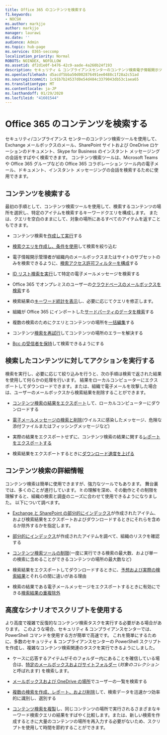 ```yaml
---
title: Office 365 のコンテンツを検索する
f1.keywords:
- NOCSH
ms.author: markjjo
author: markjjo
manager: laurawi
ms.date: ''
audience: Admin
ms.topic: hub-page
ms.service: O365-seccomp
localization_priority: Normal
ROBOTS: NOINDEX, NOFOLLOW
ms.assetid: df2d1e0f-b476-42c9-aade-4a260b24f193
description: セキュリティ & コンプライアンスセンターのコンテンツ検索電子情報開示ツールを使用して、Exchange メールボックス、SharePoint サイトと OneDrive の場所にあるドキュメント、および Skype for Business でのインスタントメッセージングの会話をすばやく見つけることができます。
ms.openlocfilehash: d5acdf5bba50d002876491ee0488c1f28a2c51ad
ms.sourcegitcommit: 1c91b7b24537d0e54d484c3379043db53c1aea65
ms.translationtype: MT
ms.contentlocale: ja-JP
ms.lasthandoff: 01/29/2020
ms.locfileid: "41601544"
---
```

# <a name="search-for-content-in-office-365"></a>Office 365 のコンテンツを検索する

セキュリティ/コンプライアンス センターのコンテンツ検索ツールを使用して、Exchange メールボックスのメール、SharePoint サイトおよび OneDrive ロケーションのドキュメント、Skype for Business のインスタント メッセージングの会話をすばやく検索できます。 コンテンツ検索ツールは、Microsoft Teams や Office 365 グループなどの Office 365 コラボレーション ツール内の電子メール、ドキュメント、インスタント メッセージングの会話を検索するために使用できます。
  
## <a name="search-for-content"></a>コンテンツを検索する

最初の手順として、コンテンツ検索ツールを使用して、検索するコンテンツの場所を選択し、特定のアイテムを検索するキーワードクエリを構成します。 または、クエリを空白のままにして、対象の場所にあるすべてのアイテムを返すこともできます。
  
- コンテンツ検索を[作成して実行](content-search.md)する 
    
- [検索クエリを作成し、条件を使用](keyword-queries-and-search-conditions.md)して検索を絞り込む 
    
- 電子情報開示管理者が組織内のメールボックスまたはサイトのサブセットのみを検索できるように、[検索アクセス許可フィルターを構成](permissions-filtering-for-content-search.md)する 
    
- [ID リスト検索を実行](csv-file-for-an-id-list-content-search.md)して特定の電子メールメッセージを検索する 
    
- Office 365 でオンプレミスのユーザーの[クラウドベースのメールボックスを検索](search-cloud-based-mailboxes-for-on-premises-users.md)する

- 検索結果の[キーワード統計を表示](view-keyword-statistics-for-content-search.md)し、必要に応じてクエリを修正します。 
    
- 組織が Office 365 にインポートした[サードパーティのデータを検索](use-content-search-to-search-third-party-data-that-was-imported.md)する 
    
- 複数の検索のためにクエリとコンテンツの場所を[一括編集](bulk-edit-content-searches.md)する 
    
- コンテンツ[検索を再試行](retry-failed-content-search.md)してコンテンツの場所のエラーを解決する

- [Bcc の受信者を保持](https://docs.microsoft.com/exchange/policy-and-compliance/holds/preserve-bcc-recipients-and-group-members)して検索できるようにする 


## <a name="perform-actions-on-content-you-find"></a>検索したコンテンツに対してアクションを実行する

検索を実行し、必要に応じて絞り込みを行うと、次の手順は検索で返された結果を使用して何らかの処理を行います。 結果をローカルコンピューターにエクスポートしてダウンロードできます。または、組織で電子メールを攻撃した場合は、ユーザーのメールボックスから検索結果を削除することができます。
  
- [コンテンツ検索の結果をエクスポート](export-search-results.md)して、ローカルコンピューターにダウンロードする 
    
- [電子メールメッセージの検索と削除](search-for-and-delete-messages-in-your-organization.md)(ウイルスに感染したメッセージ、危険な添付ファイルまたはフィッシングメッセージなど) 
    
- 実際の結果をエクスポートせずに、コンテンツ検索の結果に関する[レポートをエクスポートする](export-a-content-search-report.md) 
    
- 検索結果をエクスポートするときに[ダウンロード速度を上げる](increase-download-speeds-when-exporting-ediscovery-results.md) 
    
## <a name="learn-more-about-content-search"></a>コンテンツ検索の詳細情報

コンテンツ検索は簡単に使用できますが、強力なツールでもあります。 舞台裏では、多くのことが進行しています。 It の理解を深め、その動作とその制限を理解すると、組織の検索と調査のニーズに合わせて使用できるようになりました。 以下について調べます。
  
- [Exchange と SharePoint の部分的にインデックス](partially-indexed-items-in-content-search.md)が作成されたアイテム、および検索結果をエクスポートおよびダウンロードするときにそれらを含めるか除外するかを指定します。 
    
- [部分的にインデックス](investigating-partially-indexed-items-in-ediscovery.md)が作成されたアイテムを調べて、組織のリスクを確認する 
    
- [コンテンツ検索ツールの制限](limits-for-content-search.md)(一度に実行できる検索の最大数、および単一の検索に含めることができるコンテンツの場所の最大数など) 
    
- 検索結果をエクスポートしてダウンロードするときに、[予想および実際の検索結果](differences-between-estimated-and-actual-ediscovery-search-results.md)とそれらの間に違いがある理由 
    
- 検索の結果である電子メールメッセージをエクスポートするときに有効にできる[検索結果の重複除外](de-duplication-in-ediscovery-search-results.md) 
    
## <a name="use-scripts-for-advanced-scenarios"></a>高度なシナリオでスクリプトを使用する

より高度で複雑で反復的なコンテンツ検索タスクを実行する必要がある場合があります。 このような場合、セキュリティ & コンプライアンスセンターでは、PowerShell コマンドを使用する方が簡単で高速です。 これを簡単にするために、多数のセキュリティ & コンプライアンスセンターの PowerShell スクリプトを作成し、複雑なコンテンツ検索関連のタスクを実行できるようにしました。
  
- ケースに応答するアイテムがそのフォルダー内にあることを確信している場合は、[特定のメールボックスおよびサイトフォルダー](use-content-search-for-targeted-collections.md) (*対象のコレクション*と呼ばれます) を検索します。 
    
- [メールボックスおよび OneDrive の場所](search-the-mailbox-and-onedrive-for-business-for-a-list-of-users.md)でユーザーの一覧を検索する 
    
- [複数の検索を作成、レポート、および削除](create-report-on-and-delete-multiple-content-searches.md)して、検索データを迅速かつ効率的に識別し、選別する 
    
- [コンテンツ検索を複製](clone-a-content-search.md)し、同じコンテンツの場所で実行されるさまざまなキーワード検索クエリの結果をすばやく比較します。または、新しい検索を作成するときに大量のコンテンツの場所を再入力する必要がないため、スクリプトを使用して時間を節約することができます。 
    

